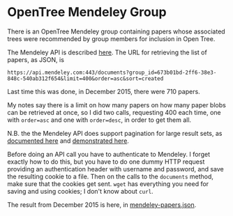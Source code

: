 
# OpenTree Mendeley Group

There is an OpenTree Mendeley group containing papers whose associated
trees were recommended by group members for inclusion in Open Tree.

The Mendeley API is described [here](https://api.mendeley.com/apidocs).
The URL for retrieving the list of papers, as JSON, is

    https://api.mendeley.com:443/documents?group_id=673b01bd-2ff6-38e3-848c-540ab312f654&limit=400&order=asc&sort=created

Last time this was done, in December 2015, there were 710 papers.

My notes say there is a limit on how many papers on how many paper
blobs can be retrieved at once, so I did two calls, requesting 400
each time, one with `order=asc` and one with `order=desc`, in order to
get them all.

N.B. the the Mendeley API does support pagination for large result sets, as [documented here](http://dev.mendeley.com/reference/topics/pagination.html) and [demonstrated here](https://mendeleyapi.wordpress.com/2014/08/13/paginated-collections-an-example/). 

Before doing an API call you have to authenticate to Mendeley.  I
forget exactly how to do this, but you have to do one dummy HTTP
request providing an authentication header with username and password, and save the resulting cookie
to a file.  Then on the calls to the `documents` method, make sure
that the cookies get sent.  `wget` has everything you need for
saving and using cookies; I don't know about `curl`.

The result from December 2015 is here, in
[mendeley-papers.json](mendeley-papers.json).
